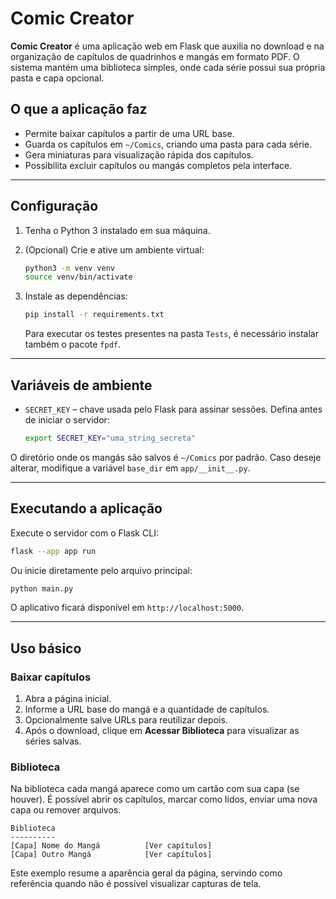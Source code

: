 # Comic Creator

**Comic Creator** é uma aplicação web em Flask que auxilia no download e na organização de capítulos de quadrinhos e mangás em formato PDF. O sistema mantém uma biblioteca simples, onde cada série possui sua própria pasta e capa opcional.

## O que a aplicação faz
- Permite baixar capítulos a partir de uma URL base.
- Guarda os capítulos em `~/Comics`, criando uma pasta para cada série.
- Gera miniaturas para visualização rápida dos capítulos.
- Possibilita excluir capítulos ou mangás completos pela interface.

---

## Configuração

1. Tenha o Python 3 instalado em sua máquina.
2. (Opcional) Crie e ative um ambiente virtual:

   ```bash
   python3 -m venv venv
   source venv/bin/activate
   ```

3. Instale as dependências:

   ```bash
   pip install -r requirements.txt
   ```

   Para executar os testes presentes na pasta `Tests`, é necessário instalar também o pacote `fpdf`.

---

## Variáveis de ambiente

- `SECRET_KEY` – chave usada pelo Flask para assinar sessões. Defina antes de iniciar o servidor:

  ```bash
  export SECRET_KEY="uma_string_secreta"
  ```

O diretório onde os mangás são salvos é `~/Comics` por padrão. Caso deseje alterar, modifique a variável `base_dir` em `app/__init__.py`.

---

## Executando a aplicação

Execute o servidor com o Flask CLI:

```bash
flask --app app run
```

Ou inicie diretamente pelo arquivo principal:

```bash
python main.py
```

O aplicativo ficará disponível em `http://localhost:5000`.

---

## Uso básico

### Baixar capítulos

1. Abra a página inicial.
2. Informe a URL base do mangá e a quantidade de capítulos.
3. Opcionalmente salve URLs para reutilizar depois.
4. Após o download, clique em **Acessar Biblioteca** para visualizar as séries salvas.

### Biblioteca

Na biblioteca cada mangá aparece como um cartão com sua capa (se houver). É possível abrir os capítulos, marcar como lidos, enviar uma nova capa ou remover arquivos.

```
Biblioteca
----------
[Capa] Nome do Mangá          [Ver capítulos]
[Capa] Outro Mangá            [Ver capítulos]
```

Este exemplo resume a aparência geral da página, servindo como referência quando não é possível visualizar capturas de tela.
